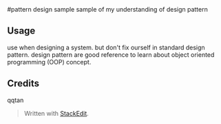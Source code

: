 <snippet>
  <content>
#pattern design sample
sample of my understanding of design pattern 

## Usage
use when designing a system. but don't fix ourself in standard design pattern.
design pattern are good reference to learn about object oriented programming (OOP) concept.


## Credits
qqtan
</content>
</snippet>
> Written with [StackEdit](https://stackedit.io/).


